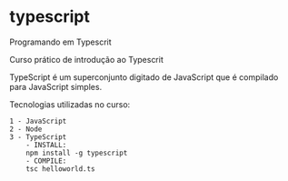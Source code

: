 # typescript

Programando em Typescrit

Curso prático de introdução ao Typescrit

TypeScript é um superconjunto digitado de JavaScript que é compilado para JavaScript simples.

Tecnologias utilizadas no curso:

    1 - JavaScript
    2 - Node
    3 - TypeScript
        - INSTALL:
        npm install -g typescript
        - COMPILE:
        tsc helloworld.ts